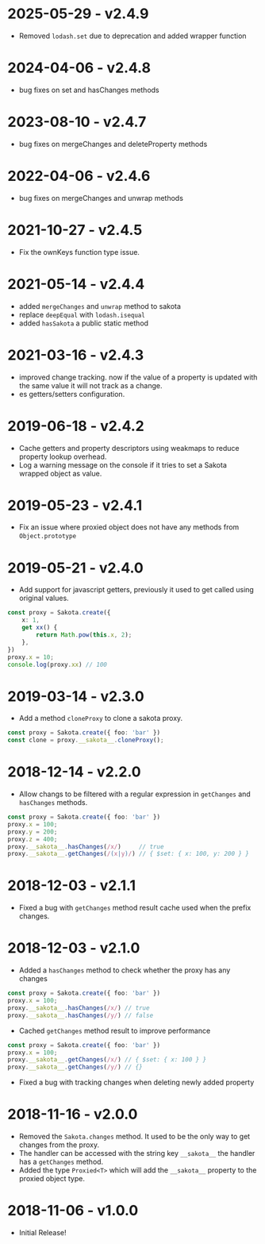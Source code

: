 # 2025-05-29 - v2.4.9

 - Removed `lodash.set` due to deprecation and added wrapper function

# 2024-04-06 - v2.4.8

 - bug fixes on set and hasChanges methods

# 2023-08-10 - v2.4.7

 - bug fixes on mergeChanges and deleteProperty methods

# 2022-04-06 - v2.4.6

 - bug fixes on mergeChanges and unwrap methods

# 2021-10-27 - v2.4.5

 - Fix the ownKeys function type issue.
 
# 2021-05-14 - v2.4.4

 - added `mergeChanges` and `unwrap` method to sakota
 - replace `deepEqual` with `lodash.isequal`
 - added `hasSakota` a public static method

# 2021-03-16 - v2.4.3

 - improved change tracking. now if the value of a property is updated with the same value it will not track as a change.
 - es getters/setters configuration.

# 2019-06-18 - v2.4.2

 - Cache getters and property descriptors using weakmaps to reduce property lookup overhead.
 - Log a warning message on the console if it tries to set a Sakota wrapped object as value.

# 2019-05-23 - v2.4.1

 - Fix an issue where proxied object does not have any methods from `Object.prototype`

# 2019-05-21 - v2.4.0

 - Add support for javascript getters, previously it used to get called using original values.

```ts
const proxy = Sakota.create({
    x: 1,
    get xx() {
        return Math.pow(this.x, 2);
    },
})
proxy.x = 10;
console.log(proxy.xx) // 100
```

# 2019-03-14 - v2.3.0

 - Add a method `cloneProxy` to clone a sakota proxy.

```ts
const proxy = Sakota.create({ foo: 'bar' })
const clone = proxy.__sakota__.cloneProxy();
```

# 2018-12-14 - v2.2.0

 - Allow changs to be filtered with a regular expression in `getChanges` and `hasChanges` methods.

```ts
const proxy = Sakota.create({ foo: 'bar' })
proxy.x = 100;
proxy.y = 200;
proxy.z = 400;
proxy.__sakota__.hasChanges(/x/)     // true
proxy.__sakota__.getChanges(/(x|y)/) // { $set: { x: 100, y: 200 } }
```

# 2018-12-03 - v2.1.1

 - Fixed a bug with `getChanges` method result cache used when the prefix changes.

# 2018-12-03 - v2.1.0

 - Added a `hasChanges` method to check whether the proxy has any changes

```ts
const proxy = Sakota.create({ foo: 'bar' })
proxy.x = 100;
proxy.__sakota__.hasChanges(/x/) // true
proxy.__sakota__.hasChanges(/y/) // false
```

 - Cached `getChanges` method result to improve performance

```ts
const proxy = Sakota.create({ foo: 'bar' })
proxy.x = 100;
proxy.__sakota__.getChanges(/x/) // { $set: { x: 100 } }
proxy.__sakota__.getChanges(/y/) // {}
```

 - Fixed a bug with tracking changes when deleting newly added property

# 2018-11-16 - v2.0.0

 - Removed the `Sakota.changes` method. It used to be the only way to get changes from the proxy.
 - The handler can be accessed with the string key `__sakota__` the handler has a `getChanges` method.
 - Added the type `Proxied<T>` which will add the `__sakota__` property to the proxied object type.

# 2018-11-06 - v1.0.0

 - Initial Release!
